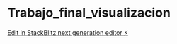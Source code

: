 # Trabajo_final_visualizacion

[Edit in StackBlitz next generation editor ⚡️](https://stackblitz.com/~/github.com/nereidavaleria/Trabajo_final_visualizacion)